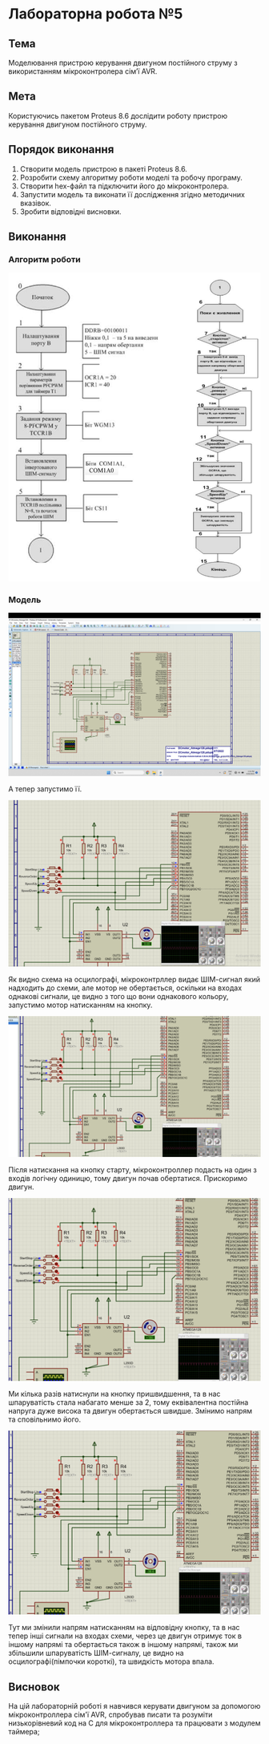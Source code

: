 # Лабораторна робота №5

## Тема

Моделювання пристрою керування двигуном постійного струму з використанням мікроконтролера сім’ї AVR.

## Мета

Користуючись пакетом Proteus 8.6 дослідити роботу пристрою керування двигуном постійного струму.

## Порядок виконання

1) Створити модель пристрою в пакеті Proteus 8.6.
2) Розробити схему алгоритму роботи моделі та робочу програму.
3) Створити hex-файл та підключити його до мікроконтролера.
4) Запустити модель та виконати її дослідження згідно методичних вказівок.
5) Зробити відповідні висновки.

## Виконання

### Алгоритм роботи

![algorithm](assets/algorithm.png)

### Модель

![model](assets/model.png)

А тепер запустимо її.

![justStarted](assets/justStarted.png)

Як видно схема на осцилографі, мікроконтрллер видає ШІМ-сигнал який надходить до схеми, але мотор не обертається, оскільки на входах однакові сигнали, це видно з того що вони однакового кольору, запустимо мотор натисканням на кнопку.

![motorRolling](assets/motorRolling.png)

Після натискання на кнопку старту, мікроконтроллер подасть на один з входів логічну одиницю, тому двигун почав обертатися. Прискоримо двигун.

![imspeeed](assets/imspeeed.png)

Ми кілька разів натиснули на кнопку пришвидшення, та в нас шпаруватість стала набагато менше за 2, тому еквівалентна постійна напруга дуже висока та двигун обертається швидше. Змінимо напрям та сповільнимо його.

![zawardu](assets/zawardu.png)

Тут ми змінили напрям натисканням на відповідну кнопку, та в нас тепер інші сигнали на входах схеми, через це двигун отримує ток в іншому напрямі та обертається також в іншому напрямі, також ми збільшили шпаруватість ШІМ-сигналу, це видно на осцилографі(пімпочки короткі), та швидкість мотора впала.

## Висновок

На цій лабораторній роботі я навчився керувати двигуном за допомогою мікроконтроллера сім'ї AVR, спробував писати та розуміти низькорівневий код на C для мікроконтроллера та працювати з модулем таймера;